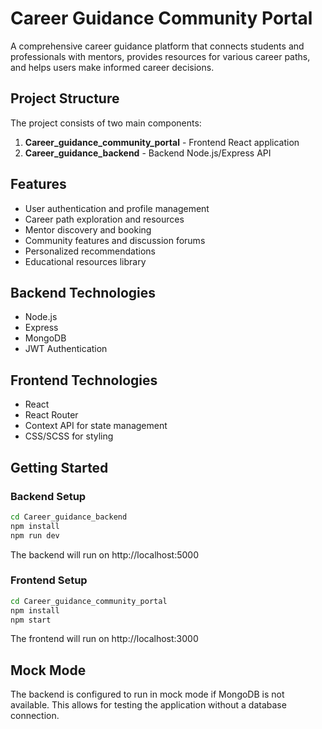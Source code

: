# Career Guidance Community Portal

A comprehensive career guidance platform that connects students and professionals with mentors, provides resources for various career paths, and helps users make informed career decisions.

## Project Structure

The project consists of two main components:

1. **Career_guidance_community_portal** - Frontend React application
2. **Career_guidance_backend** - Backend Node.js/Express API

## Features

- User authentication and profile management
- Career path exploration and resources
- Mentor discovery and booking
- Community features and discussion forums
- Personalized recommendations
- Educational resources library

## Backend Technologies

- Node.js
- Express
- MongoDB
- JWT Authentication

## Frontend Technologies

- React
- React Router
- Context API for state management
- CSS/SCSS for styling

## Getting Started

### Backend Setup

```bash
cd Career_guidance_backend
npm install
npm run dev
```

The backend will run on http://localhost:5000

### Frontend Setup

```bash
cd Career_guidance_community_portal
npm install
npm start
```

The frontend will run on http://localhost:3000

## Mock Mode

The backend is configured to run in mock mode if MongoDB is not available. This allows for testing the application without a database connection. 